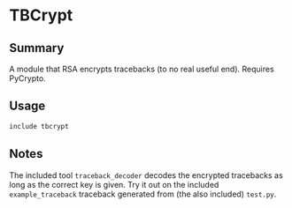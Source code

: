 TBCrypt
=======

Summary
-------

A module that RSA encrypts tracebacks (to no real useful end).
Requires PyCrypto.

Usage
-----

```python
include tbcrypt
```

Notes
-----

The included tool `traceback_decoder` decodes the encrypted tracebacks
as long as the correct key is given. Try it out on the included
`example_traceback` traceback generated from (the also included)
`test.py`.